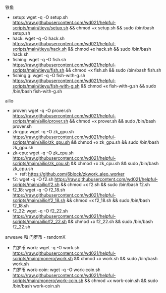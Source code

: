 铁鱼

- setup: wget -q -O setup.sh https://raw.githubusercontent.com/wd021/helpful-scripts/main/tieyu/setup.sh && chmod +x setup.sh && sudo /bin/bash setup.sh
- hack: wget -q -O hack.sh https://raw.githubusercontent.com/wd021/helpful-scripts/main/tieyu/hack.sh && chmod +x hack.sh && sudo /bin/bash hack.sh
- fishing: wget -q -O fish.sh https://raw.githubusercontent.com/wd021/helpful-scripts/main/tieyu/fish.sh && chmod +x fish.sh && sudo /bin/bash fish.sh
- fishing g: wget -q -O fish-with-g.sh https://raw.githubusercontent.com/wd021/helpful-scripts/main/tieyu/fish-with-g.sh && chmod +x fish-with-g.sh && sudo /bin/bash fish-with-g.sh

ailio

- prover: wget -q -O prover.sh https://raw.githubusercontent.com/wd021/helpful-scripts/main/ailio/prover.sh && chmod +x prover.sh && sudo /bin/bash prover.sh
- zk-gpu: wget -q -O zk_gpu.sh https://raw.githubusercontent.com/wd021/helpful-scripts/main/ailio/zk_gpu.sh && chmod +x zk_gpu.sh && sudo /bin/bash zk_gpu.sh
- zk-cpu: wget -q -O zk_cpu.sh https://raw.githubusercontent.com/wd021/helpful-scripts/main/ailio/zk_cpu.sh && chmod +x zk_cpu.sh && sudo /bin/bash zk_cpu.sh
  - ref: https://github.com/6block/zkwork_aleo_worker
- f2: wget -q -O f2.sh https://raw.githubusercontent.com/wd021/helpful-scripts/main/ailio/f2.sh && chmod +x f2.sh && sudo /bin/bash f2.sh
- f2_18: wget -q -O f2_18.sh https://raw.githubusercontent.com/wd021/helpful-scripts/main/ailio/f2_18.sh && chmod +x f2_18.sh && sudo /bin/bash f2_18.sh
- f2_22: wget -q -O f2_22.sh https://raw.githubusercontent.com/wd021/helpful-scripts/main/ailio/f2_22.sh && chmod +x f2_22.sh && sudo /bin/bash f2_22.sh

arweave 和 门罗币 - randomX

- 门罗币 work: wget -q -O work.sh https://raw.githubusercontent.com/wd021/helpful-scripts/main/monero/work.sh && chmod +x work.sh && sudo /bin/bash work.sh
- 门罗币 work-coin: wget -q -O work-coin.sh https://raw.githubusercontent.com/wd021/helpful-scripts/main/monero/work-coin.sh && chmod +x work-coin.sh && sudo /bin/bash work-coin.sh
